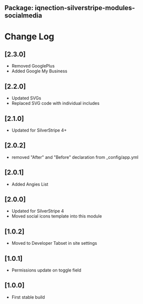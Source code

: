## Package: iqnection-silverstripe-modules-socialmedia
# Change Log

## [2.3.0]
- Removed GooglePlus
- Added Google My Business

## [2.2.0]
- Updated SVGs
- Replaced SVG code with individual includes

## [2.1.0]
- Updated for SilverStripe 4+

## [2.0.2]
- removed "After" and "Before" declaration from _config/app.yml

## [2.0.1]
- Added Angies List

## [2.0.0]
- Updated for SilverStripe 4
- Moved social icons template into this module


## [1.0.2]
- Moved to Developer Tabset in site settings


## [1.0.1]
- Permissions update on toggle field


## [1.0.0]
- First stable build